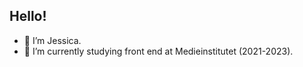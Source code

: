 ## Hello!

- 👋 I’m Jessica.
- 🌱 I’m currently studying front end at Medieinstitutet (2021-2023).

<!---
jsilf/jsilf is a ✨ special ✨ repository because its `README.md` (this file) appears on your GitHub profile.
You can click the Preview link to take a look at your changes.
--->
